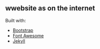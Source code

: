 ## wwebsite as on the internet

Built with:
* [Bootstrap](https://github.com/twbs/bootstrap)
* [Font Awesome](http://fortawesome.github.io/Font-Awesome/)
* [Jekyll](http://jekyllrb.com)
